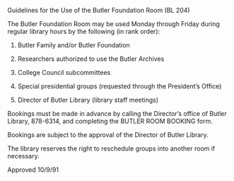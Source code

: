 Guidelines for the Use of the Butler Foundation Room (BL 204)

The Butler Foundation Room may be used Monday through Friday during regular library hours by the following (in rank order):

1.  Butler Family and/or Butler Foundation

2.  Researchers authorized to use the Butler Archives

3.  College Council subcommittees

4.  Special presidential groups (requested through the President’s Office)

5.  Director of Butler Library (library staff meetings)

Bookings must be made in advance by calling the Director’s office of Butler Library, 878-6314, and completing the BUTLER ROOM BOOKING form.

Bookings are subject to the approval of the Director of Butler Library.

The library reserves the right to reschedule groups into another room if necessary.

Approved 10/9/91
